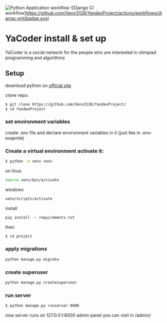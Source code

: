 ![Python Application workflow](https://github.com/Xenx3128/YandexProject/actions/workflows/python-app.yml/badge.svg)
![Django CI workflow]https://github.com/Xenx3128/YandexProject/actions/workflows/django.yml/badge.svg)

# YaCoder install & set up
YaCoder is a social network for the people who are interested in olimpiad programming and algorithms

## Setup
download python on [official site](https://www.python.org/)

clone repo:

```sh
$ git clone https://github.com/Xenx3128/YandexProject/
$ cd YandexProject
```

### set environment variables
create .env file and declare environment variables in it (just like in .env-exapmle)



### Create a virtual environment activate it:
```sh
$ python -m venv venv
```
on linux
```sh
source venv/bin/activate
```
windows
```sh
venv/scripts/activate
```
install 
```sh
pip install -r requirements.txt
```
then 
```sh
$ cd project
```

### apply migrations
```sh
python manage.py migrate
```

### create superuser
```sh
python manage.py createsuperuser
```

### run server
```sh
$ python manage.py runserver 8000
```
now server runs on 127.0.0.1:8000
admin panel you can visit in /admin/